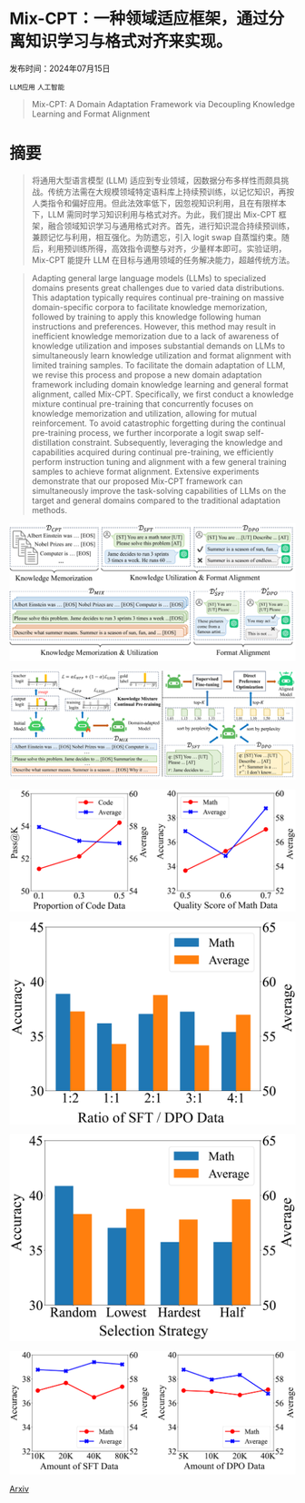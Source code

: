 # Mix-CPT：一种领域适应框架，通过分离知识学习与格式对齐来实现。

发布时间：2024年07月15日

`LLM应用` `人工智能`

> Mix-CPT: A Domain Adaptation Framework via Decoupling Knowledge Learning and Format Alignment

# 摘要

> 将通用大型语言模型 (LLM) 适应到专业领域，因数据分布多样性而颇具挑战。传统方法需在大规模领域特定语料库上持续预训练，以记忆知识，再按人类指令和偏好应用。但此法效率低下，因忽视知识利用，且在有限样本下，LLM 需同时学习知识利用与格式对齐。为此，我们提出 Mix-CPT 框架，融合领域知识学习与通用格式对齐。首先，进行知识混合持续预训练，兼顾记忆与利用，相互强化。为防遗忘，引入 logit swap 自蒸馏约束。随后，利用预训练所得，高效指令调整与对齐，少量样本即可。实验证明，Mix-CPT 能提升 LLM 在目标与通用领域的任务解决能力，超越传统方法。

> Adapting general large language models (LLMs) to specialized domains presents great challenges due to varied data distributions. This adaptation typically requires continual pre-training on massive domain-specific corpora to facilitate knowledge memorization, followed by training to apply this knowledge following human instructions and preferences. However, this method may result in inefficient knowledge memorization due to a lack of awareness of knowledge utilization and imposes substantial demands on LLMs to simultaneously learn knowledge utilization and format alignment with limited training samples. To facilitate the domain adaptation of LLM, we revise this process and propose a new domain adaptation framework including domain knowledge learning and general format alignment, called Mix-CPT. Specifically, we first conduct a knowledge mixture continual pre-training that concurrently focuses on knowledge memorization and utilization, allowing for mutual reinforcement. To avoid catastrophic forgetting during the continual pre-training process, we further incorporate a logit swap self-distillation constraint. Subsequently, leveraging the knowledge and capabilities acquired during continual pre-training, we efficiently perform instruction tuning and alignment with a few general training samples to achieve format alignment. Extensive experiments demonstrate that our proposed Mix-CPT framework can simultaneously improve the task-solving capabilities of LLMs on the target and general domains compared to the traditional adaptation methods.

![Mix-CPT：一种领域适应框架，通过分离知识学习与格式对齐来实现。](../../../paper_images/2407.10804/x1.png)

![Mix-CPT：一种领域适应框架，通过分离知识学习与格式对齐来实现。](../../../paper_images/2407.10804/x2.png)

![Mix-CPT：一种领域适应框架，通过分离知识学习与格式对齐来实现。](../../../paper_images/2407.10804/x3.png)

![Mix-CPT：一种领域适应框架，通过分离知识学习与格式对齐来实现。](../../../paper_images/2407.10804/x4.png)

![Mix-CPT：一种领域适应框架，通过分离知识学习与格式对齐来实现。](../../../paper_images/2407.10804/x5.png)

![Mix-CPT：一种领域适应框架，通过分离知识学习与格式对齐来实现。](../../../paper_images/2407.10804/x6.png)

[Arxiv](https://arxiv.org/abs/2407.10804)